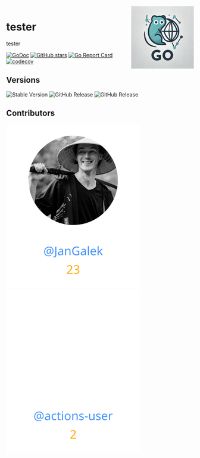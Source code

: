<img align=right width="168" src="docs/gouef_logo.png">

# tester
tester


[![GoDoc](https://pkg.go.dev/badge/github.com/gouef/tester.svg)](https://pkg.go.dev/github.com/gouef/tester)
[![GitHub stars](https://img.shields.io/github/stars/gouef/tester?style=social)](https://github.com/gouef/tester/stargazers)
[![Go Report Card](https://goreportcard.com/badge/github.com/gouef/tester)](https://goreportcard.com/report/github.com/gouef/tester)
[![codecov](https://codecov.io/github/gouef/tester/branch/main/graph/badge.svg?token=YUG8EMH6Q8)](https://codecov.io/github/gouef/tester)

## Versions
![Stable Version](https://img.shields.io/github/v/release/gouef/tester?label=Stable&labelColor=green)
![GitHub Release](https://img.shields.io/github/v/release/gouef/tester?label=RC&include_prereleases&filter=*rc*&logoSize=diago)
![GitHub Release](https://img.shields.io/github/v/release/gouef/tester?label=Beta&include_prereleases&filter=*beta*&logoSize=diago)

## Contributors

<div>
<span>
  <a href="https://github.com/JanGalek"><img src="https://raw.githubusercontent.com/gouef/tester/refs/heads/contributors-svg/.github/contributors/JanGalek.svg" alt="JanGalek" /></a>
</span>
<span>
  <a href="https://github.com/actions-user"><img src="https://raw.githubusercontent.com/gouef/tester/refs/heads/contributors-svg/.github/contributors/actions-user.svg" alt="actions-user" /></a>
</span>
</div>

